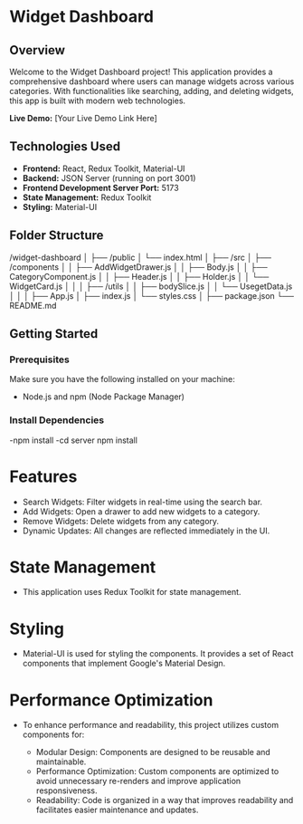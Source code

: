 # Widget Dashboard

## Overview

Welcome to the Widget Dashboard project! This application provides a comprehensive dashboard where users can manage widgets across various categories. With functionalities like searching, adding, and deleting widgets, this app is built with modern web technologies.

**Live Demo:** [Your Live Demo Link Here]

## Technologies Used

- **Frontend:** React, Redux Toolkit, Material-UI
- **Backend:** JSON Server (running on port 3001)
- **Frontend Development Server Port:** 5173
- **State Management:** Redux Toolkit
- **Styling:** Material-UI

## Folder Structure

/widget-dashboard
│
├── /public
│ └── index.html
│
├── /src
│ ├── /components
│ │ ├── AddWidgetDrawer.js
│ │ ├── Body.js
│ │ ├── CategoryComponent.js
│ │ ├── Header.js
│ │ ├── Holder.js
│ │ └── WidgetCard.js
│ │
│ ├── /utils
│ │ ├── bodySlice.js
│ │ └── UsegetData.js
│ │
│ ├── App.js
│ ├── index.js
│ └── styles.css
│
├── package.json
└── README.md


## Getting Started

### Prerequisites

Make sure you have the following installed on your machine:

- Node.js and npm (Node Package Manager)

### Install Dependencies

-npm install
-cd server
npm install
# Features
- Search Widgets: Filter widgets in real-time using the search bar.
- Add Widgets: Open a drawer to add new widgets to a category.
- Remove Widgets: Delete widgets from any category.
- Dynamic Updates: All changes are reflected immediately in the UI.
# State Management
- This application uses Redux Toolkit for state management. 
# Styling
- Material-UI is used for styling the components. It provides a set of React components that implement Google's Material Design.
# Performance Optimization
- To enhance performance and readability, this project utilizes custom components for:

    - Modular Design: Components are designed to be reusable and maintainable.
    - Performance Optimization: Custom components are optimized to avoid unnecessary re-renders and improve application responsiveness.
    - Readability: Code is organized in a way that improves readability and facilitates easier maintenance and updates.